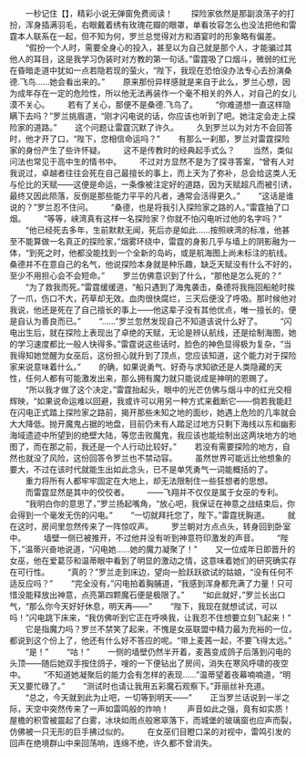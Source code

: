 　　一秒记住【】，精彩小说无弹窗免费阅读！
　　探险家依然是那副浪荡子的打扮，浑身插满羽毛，右眼戴着绣有玫瑰花瓣的眼罩，单看妆容怎么也没法把他和雷霆本人联系在一起，但不知为何，罗兰总觉得对方和酒宴时的形象略有偏差。
　　“假扮一个人时，需要全身心的投入，甚至以为自己就是那个人，才能骗过其他人的耳目，这是我学习伪装时对方教的第一句话。”雷霆吸了口烟斗，微弱的红光在昏暗走道中犹如一点若隐若现的萤火，“陛下，我现在恐怕没办法专心去扮演桑德.飞鸟……她会看出来的。”
　　原来那份异样感就是来自于此么，罗兰心想，因为成年存在一定的危险性，所以他无法再装作一个毫不相关的外人，对自己的女儿漠不关心。
　　若有了关心，那便不是桑德.飞鸟了。
　　“你难道想一直这样隐瞒下去吗？”罗兰挑眉道，“刚才闪电说的话，你应该也听到了吧。她注定会走上探险家的道路。”
　　这个问题让雷霆沉默了许久。
　　久到罗兰以为对方不会回答时，他才开了口，“陛下，您相信命运吗？”
　　有那么一刹那，罗兰对雷霆探险家的身份产生了些许怀疑。
　　这不是传教时的经典起手式么？
　　当然，类似问法也常见于高中生的情书中。
　　不过对方显然不是为了探寻答案，“曾有人对我说过，卓越者往往会死在自己最擅长的事上，而上天为了弥补，总会给这类人无与伦比的天赋——这便是命运，一条像被注定好的道路，因为天赋超凡而被引诱，最终又因此陨落，反倒是那些能力平平的凡者，通常会活得更久。”
　　“这话是谁说的？”罗兰忍不住问。
　　“桑德，也是将我引入探险家之路的人。”雷霆抽了口烟。
　　“等等，峡湾真有这样一名探险家？你就不怕闪电听过他的名字吗？”
　　“他已经死去多年，生前默默无闻，死后亦是如此……按照峡湾的标准，他甚至不能算做一名真正的探险家，”烟雾环绕中，雷霆的身影几乎与墙上的阴影融为一体，“到死之时，他都没能找到一个全新的岛屿，或是航海图上尚未标注的航线。桑德并不在意自己的名气，他说探险本身就是种乐趣，缺乏天赋没有什么不好的，至少不用担心会不会短命。”
　　罗兰仿佛意识到了什么，“那他是怎么死的？”
　　“为了救我而死。”雷霆缓缓道，“船只遇到了海鬼袭击，桑德将我拖回船舱时挨了一爪，伤口不大，药草却无效。血肉很快腐烂，三天后便没了呼吸。那时候他对我说，他还是死在了自己擅长的事上——他这辈子没有其他优点，唯一擅长的，便是自认为善良而已。”
　　“……”罗兰忽然发现自己不知道该说什么好了。
　　“闪电出生后，就在探险上表现出了卓绝的天赋，无论是辨认航线，还是绘制海图，她的学习速度都比一般人快得多。”雷霆说这些话时，脸色的神色显得极为复杂，“当我得知她觉醒为女巫后，这份担心就升到了顶点，您应该知道，这个能力对于探险家来说意味着什么。”
　　的确，如果说勇气、好奇与求知欲还是人类隐藏的天性，任何人都有可能激发出来，那么拥有魔力就只能说成是神明的恩赐了。
　　“所以我才做了这个决定，”雷霆抬起头，眼中的光芒仿佛与烟斗中的红光交相辉映，“如果说命运难以回避，我或许可以用另一种方式来截断它——倘若我能赶在闪电正式踏上探险家之路前，揭开那些未知之地的面纱，她遇上危险的几率就会大大降低。抛开魔鬼占据的地盘，目前仍未有人踏足过地方只剩下海线以东和幽影海域遗迹中所望到的绝壁大陆，等您击败魔鬼，我应该也能绘制出这两块地方的地图了，而在那之前，我还是一个人行动比较好。”
　　若没有需要探险的地方，自然也就没了风险，这份回答令罗兰也不禁动容。
　　虽然世界可能远比他想象的要大，不过在该时代就能生出如此念头，已不是单凭勇气一词能概括的了。
　　重力将所有人都牢牢固定在大地上，却无法限制住一些狂想者的思想。
　　而雷霆显然是其中的佼佼者。
　　——飞翔并不仅仅是属于女巫的专利。
　　“我明白你的意思了，”罗兰扬起嘴角，“放心吧，我保证在神意之战结束后，你会得到一个毫发无伤的闪电。”
　　“一切就拜托您了，陛下。”雷霆抚胸道。
　　就在这时，房间里忽然传来了一阵惊叹声。
　　罗兰朝对方点点头，转身回到卧室中。
　　墙壁一侧已被推开，不过他并没有听到神意符印激发的声音。
　　“陛下，”温蒂兴奋地说道，“闪电她……她的魔力凝聚了！”
　　又一位成年日即晋升的女巫，他在爱葛莎和温蒂眼中看到了明显的激动之情，这意味着她们的研究确实存在可行性。
　　“真的？”罗兰走到床边，望向一脸跃跃欲试的姑娘，“没有任何不适反应吗？”
　　“完全没有，”闪电拍着胸脯道，“我感到浑身都充满了力量！只可惜没能释放出神意，点亮第四颗魔石便是极限了。”
　　“如此就好，”罗兰长出口气，“那么你今天好好休息，明天再——”
　　“陛下，我现在就想试试，可以吗！”闪电跳下床来，“我仿佛听到它正在呼唤我，让我忍不住想要立刻飞起来！”
　　它是指魔力吗？罗兰不禁笑了起来，不愧是女巫联盟中精力最为充裕的一位，都说到这个份上了，他还有什么好不答应的呢。“带上麦茜一起，不要飞得太远。”
　　“是！”
　　“咕！”
　　一侧的墙壁仍然半开着，麦茜变成鸽子后落到闪电的头顶——随后她双手按住鸽子，嗖的一下便钻出了房间，消失在寒风呼啸的夜空中。
　　“不知道她凝聚后的能力会有怎样的表现……”温蒂望着夜幕喃喃道，“明天又要忙碌了。”
　　“测试时也请让我用五彩魔石观察下。”菲丽丝补充道。
　　“总之，今天就到此为止吧，一切等到明天——”
　　正当罗兰话说到一半之际，天空中突然传来了一声如雷鸣般的炸响！
　　声音如此之强，竟有如实质！屋檐的积雪被震起了白雾，冰块如雨点般窸窣落下，而城堡的玻璃窗也应声而裂，仿佛被一只无形的巨手拂过似的。
　　在女巫们目瞪口呆的对视中，雷鸣引发的回声在绝境群山中来回荡响，连绵不绝，许久都不曾消失。
